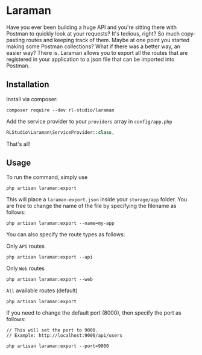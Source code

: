 # Laraman

Have you ever been building a huge API and you're sitting there with Postman to quickly look at your requests? It's tedious, right? So much copy-pasting routes and keeping track of them. Maybe at one point you started making some Postman collections? What if there was a better way, an easier way? There is. Laraman allows you to export all the routes that are registered in your application to a json file that can be imported into Postman.

## Installation
Install via composer:
```
composer require --dev rl-studio/laraman
```

Add the service provider to your `providers` array in `config/app.php`

```php
RLStudio\Laraman\ServiceProvider::class,
```

That's all!

## Usage

To run the command, simply use

```
php artisan laraman:export
```

This will place a `laraman-export.json` inside your `storage/app` folder. You are free to change the name of the file by specifying the filename as follows:

```
php artisan laraman:export --name=my-app
```

You can also specify the route types as follows:

Only `API` routes
```
php artisan laraman:export --api
```
Only `Web` routes
```
php artisan laraman:export --web
```
`All` available routes (default)
```
php artisan laraman:export
```

If you need to change the default port (8000), then specify the port as follows:

```
// This will set the port to 9000.
// Example: http://localhost:9000/api/users

php artisan laraman:export --port=9000
```
